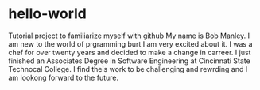 # hello-world
Tutorial project to familiarize myself with github
My name is Bob Manley. I am new to the world of prgramming burt I am very excited about it. I was a chef for over twenty years and decided to make a change in carreer. I just finished an Associates Degree in Software Engineering at Cincinnati State Technocal College. I find theis work to be challenging and rewrding and I am lookong forward to the future.
